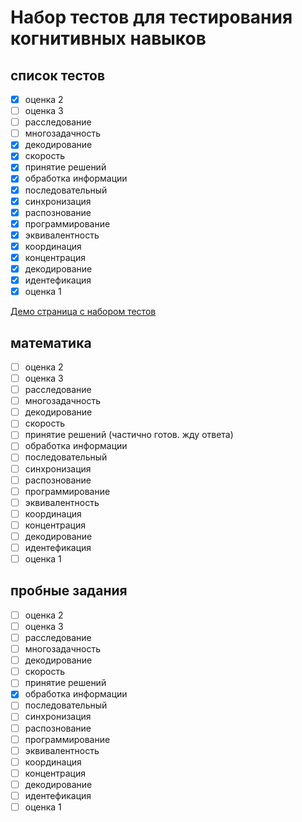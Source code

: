 # Набор тестов для тестирования когнитивных навыков

## список тестов

- [x] оценка 2
- [ ] оценка 3
- [ ] расследование
- [ ] многозадачность
- [x] декодирование
- [x] скорость
- [x] принятие решений
- [x] обработка информации
- [x] последовательный
- [x] синхронизация
- [x] распознование
- [x] программирование
- [x] эквивалентность
- [x] координация
- [x] концентрация
- [x] декодирование
- [x] идентефикация
- [x] оценка 1

[Демо страница с набором тестов](https://neuro-test-932.web.app/all-test)

## математика

- [ ] оценка 2
- [ ] оценка 3
- [ ] расследование
- [ ] многозадачность
- [ ] декодирование
- [ ] скорость
- [ ] принятие решений (частично готов. жду ответа)
- [ ] обработка информации
- [ ] последовательный
- [ ] синхронизация
- [ ] распознование
- [ ] программирование
- [ ] эквивалентность
- [ ] координация
- [ ] концентрация
- [ ] декодирование
- [ ] идентефикация
- [ ] оценка 1

## пробные задания

- [ ] оценка 2
- [ ] оценка 3
- [ ] расследование
- [ ] многозадачность
- [ ] декодирование
- [ ] скорость
- [ ] принятие решений
- [x] обработка информации
- [ ] последовательный
- [ ] синхронизация
- [ ] распознование
- [ ] программирование
- [ ] эквивалентность
- [ ] координация
- [ ] концентрация
- [ ] декодирование
- [ ] идентефикация
- [ ] оценка 1